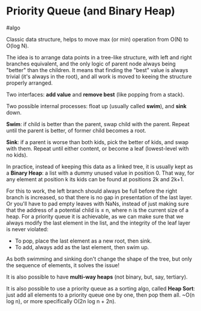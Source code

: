 # Priority Queue (and Binary Heap)
#algo

Classic data structure, helps to move max (or min) operation from O(N) to O(log N).

The idea is to arrange data points in a tree-like structure, with left and right branches equivalent, and the only logic of parent node always being "better" than the children. It means that finding the "best" value is always trivial (it's always in the root), and all work is moved to keeing the structure properly arranged.

Two interfaces: **add value** and **remove best** (like popping from a stack).

Two possible internal processes: float up (usually called **swim**), and **sink** down.

**Swim**: if child is better than the parent, swap child with the parent. Repeat until the parent is better, of former child becomes a root.

**Sink**: if a parent is worse than both kids, pick the better of kids, and swap with them. Repeat until either content, or become a leaf (lowest-level with no kids).

In practice, instead of keeping this data as a linked tree, it is usually kept as a **Binary Heap**: a list with a dummy unused value in position 0. That way, for any element at position k its kids can be found at positions 2k and 2k+1.

For this to work, the left branch should always be full before the right branch is increased, so that there is no gap in presentation of the last layer. Or you'll have to pad empty leaves with NaNs, instead of just making sure that the address of a potential child is ≤ n, where n is the current size of a heap. For a priority queue it is achievable, as we can make sure that we always modify the last element in the list, and the integrity of the leaf layer is never violated:

* To pop, place the last element as a new root, then sink.
* To add, always add as the last element, then swim up.

As both swimming and sinking don't change the shape of the tree, but only the sequence of elements, it solves the issue!

It is also possible to have **multi-way heaps** (not binary, but, say, tertiary).

It is also possible to use a priority queue as a sorting algo, called **Heap Sort**: just add all elements to a priority queue one by one, then pop them all. ~O(n log n), or more specifically O(2n log n + 2n).